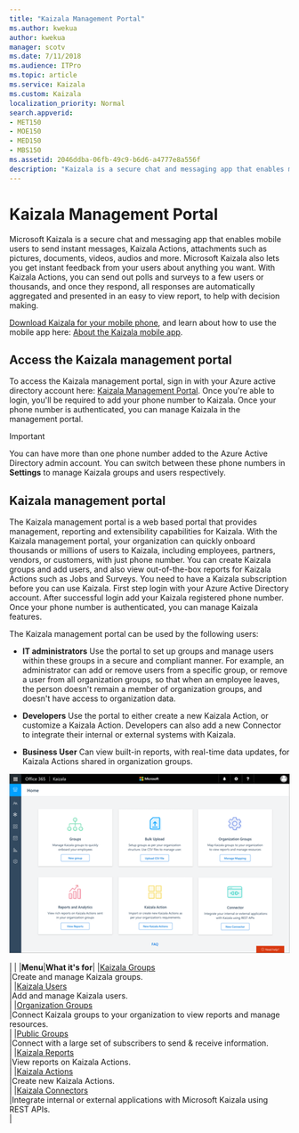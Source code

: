 ```yaml
---
title: "Kaizala Management Portal"
ms.author: kwekua
author: kwekua
manager: scotv
ms.date: 7/11/2018
ms.audience: ITPro
ms.topic: article
ms.service: Kaizala
ms.custom: Kaizala
localization_priority: Normal
search.appverid:
- MET150
- MOE150
- MED150
- MBS150
ms.assetid: 2046ddba-06fb-49c9-b6d6-a4777e8a556f
description: "Kaizala is a secure chat and messaging app that enables mobile users to send instant messages, Kaizala Actions, attachments such as pictures, documents, videos, audios and more."
---
```


# Kaizala Management Portal

Microsoft Kaizala is a secure chat and messaging app that enables mobile users to send instant messages, Kaizala Actions, attachments such as pictures, documents, videos, audios and more. Microsoft Kaizala also lets you get instant feedback from your users about anything you want. With Kaizala Actions, you can send out polls and surveys to a few users or thousands, and once they respond, all responses are automatically aggregated and presented in an easy to view report, to help with decision making.
  
[Download Kaizala for your mobile phone](https://go.microsoft.com/fwlink/p/?linkid=851074), and learn about how to use the mobile app here: [About the Kaizala mobile app](kaizala-mobile-app.md).
  
## Access the Kaizala management portal

To access the Kaizala management portal, sign in with your Azure active directory account here: [Kaizala Management Portal](https://go.microsoft.com/fwlink/p/?linkid=852455). Once you're able to login, you'll be required to add your phone number to Kaizala. Once your phone number is authenticated, you can manage Kaizala in the management portal. 
  
> [!IMPORTANT]
> You can have more than one phone number added to the Azure Active Directory admin account. You can switch between these phone numbers in **Settings** to manage Kaizala groups and users respectively.
  
## Kaizala management portal

The Kaizala management portal is a web based portal that provides management, reporting and extensibility capabilities for Kaizala. With the Kaizala management portal, your organization can quickly onboard thousands or millions of users to Kaizala, including employees, partners, vendors, or customers, with just phone number. You can create Kaizala groups and add users, and also view out-of-the-box reports for Kaizala Actions such as Jobs and Surveys. You need to have a Kaizala subscription before you can use Kaizala. First step login with your Azure Active Directory account. After successful login add your Kaizala registered phone number. Once your phone number is authenticated, you can manage Kaizala features.
  
The Kaizala management portal can be used by the following users:
  
- **IT administrators**  Use the portal to set up groups and manage users within these groups in a secure and compliant manner. For example, an administrator can add or remove users from a specific group, or remove a user from all organization groups, so that when an employee leaves, the person doesn't remain a member of organization groups, and doesn't have access to organization data. 
    
- **Developers**  Use the portal to either create a new Kaizala Action, or customize a Kaizala Action. Developers can also add a new Connector to integrate their internal or external systems with Kaizala. 
    
- **Business User**  Can view built-in reports, with real-time data updates, for Kaizala Actions shared in organization groups. 
    
![Screenshot: Kaizala management portal](media/f14b188f-e1a2-4a72-8ca1-d05fcada255a.png)
  
|
|
|**Menu**|**What it's for**|
|[Kaizala Groups](groups.md) <br/> |Create and manage Kaizala groups.  <br/> |
|[Kaizala Users](users.md) <br/> |Add and manage Kaizala users.  <br/> |
|[Organization Groups](settings.md) <br/> |Connect Kaizala groups to your organization to view reports and manage resources.  <br/> |
|[Public Groups](public-groups.md) <br/> |Connect with a large set of subscribers to send &amp; receive information.  <br/> |
|[Kaizala Reports](reports.md) <br/> |View reports on Kaizala Actions.  <br/> |
|[Kaizala Actions](actions.md) <br/> |Create new Kaizala Actions.  <br/> |
|[Kaizala Connectors](connectors.md) <br/> |Integrate internal or external applications with Microsoft Kaizala using REST APIs.  <br/> |
   

